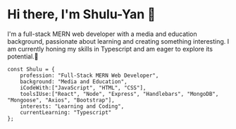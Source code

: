 # Hi there, I'm Shulu-Yan 🤗
I'm a full-stack MERN web developer with a media and education background, passionate about learning and creating something interesting. I am currently honing my skills in Typescript and am eager to explore its potential.🚀
```
const Shulu = {
    profession: "Full-Stack MERN Web Developer",
    background: "Media and Education",
    iCodeWith:["JavaScript", "HTML", "CSS"],
    toolsIUse:["React", "Node", "Express", "Handlebars", "MongoDB", "Mongoose", "Axios", "Bootstrap"],
    interests: "Learning and Coding",
    currentLearning: "Typescript"
};
```
